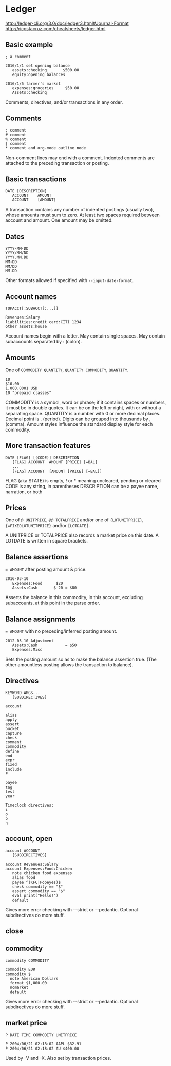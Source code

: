 # Ledger

http://ledger-cli.org/3.0/doc/ledger3.html#Journal-Format  
http://ricostacruz.com/cheatsheets/ledger.html  

## Basic example

    ; a comment

    2016/1/1 set opening balance
       assets:checking       $500.00
       equity:opening balances

    2016/1/5 farmer's market
       expenses:groceries     $50.00
       Assets:checking

Comments, directives, and/or transactions in any order.

## Comments

    ; comment
    # comment
    % comment
    | comment
    * comment and org-mode outline node

Non-comment lines may end with a comment.
Indented comments are attached to the preceding transaction or posting.

## Basic transactions

    DATE [DESCRIPTION]
       ACCOUNT    AMOUNT
       ACCOUNT    [AMOUNT]

A transaction contains any number of indented postings (usually two), whose amounts must sum to zero.
At least two spaces required between account and amount.
One amount may be omitted.

## Dates

    YYYY-MM-DD
    YYYY/MM/DD
    YYYY.MM.DD
    MM-DD
    MM/DD
    MM.DD

Other formats allowed if specified with `--input-date-format`.

## Account names

    TOPACCT[:SUBACCT[:...]]

    Revenues:Salary
    liabilities:credit card:CITI 1234
    other assets:house

Account names begin with a letter.
May contain single spaces.
May contain subaccounts separated by : (colon).

## Amounts

One of
`COMMODITY QUANTITY`,
`QUANTITY COMMODITY`,
`QUANTITY`.

    10
    $10.00
    1,000.0001 USD
    10 "prepaid classes"

COMMODITY is a symbol, word or phrase; if it contains spaces or numbers, it must be in double quotes.
It can be on the left or right, with or without a separating space.
QUANTITY is a number with 0 or more decimal places.
Decimal point is . (period).
Digits can be grouped into thousands by , (comma).
Amount styles influence the standard display style for each commodity.

## More transaction features

    DATE [FLAG] [(CODE)] DESCRIPTION
       [FLAG] ACCOUNT  AMOUNT [PRICE] [=BAL]
       ...
       [FLAG] ACCOUNT  [AMOUNT [PRICE] [=BAL]]

FLAG (aka STATE) is empty, ! or * meaning uncleared, pending or cleared
CODE is any string, in parentheses
DESCRIPTION can be a payee name, narration, or both

## Prices

One of
`@ UNITPRICE`,
`@@ TOTALPRICE`
and/or one of
`{LOTUNITPRICE}`,
`{=FIXEDLOTUNITPRICE}`
and/or
`[LOTDATE]`.

A UNITPRICE or TOTALPRICE also records a market price on this date.
A LOTDATE is written in square brackets.

## Balance assertions

`= AMOUNT` after posting amount & price.

    2016-03-10
       Expenses:Food      $20
       Assets:Cash       $-20 = $80

Asserts the balance in this commodity,
in this account, excluding subaccounts,
at this point in the parse order.

## Balance assignments

`= AMOUNT` with no preceding/inferred posting amount.

    2012-03-10 Adjustment
       Assets:Cash            = $50
       Expenses:Misc 

Sets the posting amount so as to make the balance assertion true. (The other amountless posting allows the transaction to balance).

## Directives

    KEYWORD ARGS...
       [SUBDIRECTIVES]

    account 

    alias
    apply
    assert
    bucket
    capture
    check
    comment
    commodity
    define
    end
    expr
    fixed
    include
    P 

    payee
    tag
    test
    year

    Timeclock directives:
    i
    o
    b
    h

## account, open

    account ACCOUNT 
       [SUBDIRECTIVES]

    account Revenues:Salary
    account Expenses:Food:Chicken
       note chicken food expenses
       alias food
       payee ^(KFC|Popeyes)$
       check commodity == "$"
       assert commodity == "$"
       eval print("Hello!")
       default

Gives more error checking with --strict  or --pedantic.
Optional subdirectives do more stuff.

## close

## commodity

    commodity COMMODITY

    commodity EUR
    commodity $
      note American Dollars
      format $1,000.00
      nomarket
      default

Gives more error checking with --strict  or --pedantic.
Optional subdirectives do more stuff.

## market price

    P DATE TIME COMMODITY UNITPRICE

    P 2004/06/21 02:18:02 AAPL $32.91
    P 2004/06/21 02:18:02 AU $400.00

Used by -V and -X.
Also set by transaction prices.

